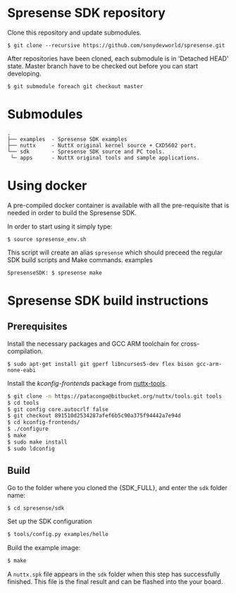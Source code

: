 # Spresense SDK repository

Clone this repository and update submodules.

```
$ git clone --recursive https://github.com/sonydevworld/spresense.git
```

After repositories have been cloned, each submodule is in 'Detached HEAD' state.
Master branch have to be checked out before you can start developing.

```
$ git submodule foreach git checkout master
```

# Submodules

```
.
├── examples  - Spresense SDK examples
├── nuttx     - NuttX original kernel source + CXD5602 port.
└── sdk       - Spresense SDK source and PC tools.
 └─ apps      - NuttX original tools and sample applications.
```

# Using docker

A pre-compiled docker container is available with all the pre-requisite that is needed in order to build the Spresense SDK.

In order to start using it simply type:

```
$ source spresense_env.sh
```

This script will create an alias `spresense` which should preceed the regular SDK build scripts and Make commands.
examples
```
SpresenseSDK: $ spresense make
```

# Spresense SDK build instructions

## Prerequisites

Install the necessary packages and GCC ARM toolchain for cross-compilation.
```
$ sudo apt-get install git gperf libncurses5-dev flex bison gcc-arm-none-eabi
```
Install the *kconfig-frontends* package from [nuttx-tools](https://bitbucket.org/nuttx/tools.git).
``` bash
$ git clone -n https://patacongo@bitbucket.org/nuttx/tools.git tools
$ cd tools
$ git config core.autocrlf false
$ git checkout 891510d2534287afef6b5c90a375f94442a7e94d
$ cd kconfig-frontends/
$ ./configure
$ make
$ sudo make install
$ sudo ldconfig
```

## Build

Go to the folder where you cloned the {SDK_FULL}, and enter the `sdk` folder name:
``` bash
$ cd spresense/sdk
```
Set up the SDK configuration
``` bash
$ tools/config.py examples/hello
```
Build the example image:
``` bash
$ make
```

A `nuttx.spk` file appears in the `sdk` folder when this step has successfully finished.
This file is the final result and can be flashed into the your board.
